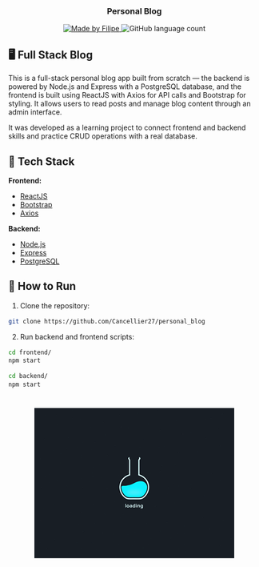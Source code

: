 <h3 align="center">
    <b>Personal Blog</b> 
</h3>

<p align="center">
  <a href="https://www.linkedin.com/in/filipe-cancellier-da-costa-8459ab160/">
    <img alt="Made by Filipe" src="https://img.shields.io/badge/made%20by-Filipe-brightgreen">
  </a>

  <img alt="GitHub language count" src="https://img.shields.io/badge/languages-6-brightgreen">
</p>

## 🖥️ Full Stack Blog


This is a full-stack personal blog app built from scratch — the backend is powered by Node.js and Express with a PostgreSQL database, and the frontend is built using ReactJS with Axios for API calls and Bootstrap for styling. It allows users to read posts and manage blog content through an admin interface.

It was developed as a learning project to connect frontend and backend skills and practice CRUD operations with a real database.

## 🚀 Tech Stack

**Frontend:**

- [ReactJS](https://reactjs.org/)
- [Bootstrap](https://getbootstrap.com/)
- [Axios](https://axios-http.com/)

**Backend:**

- [Node.js](https://nodejs.org/)
- [Express](https://expressjs.com/)
- [PostgreSQL](https://www.postgresql.org/)

## 🔧 How to Run

1. Clone the repository:

```bash
git clone https://github.com/Cancellier27/personal_blog
```

2. Run backend and frontend scripts:


```bash
cd frontend/
npm start
```
```bash
cd backend/
npm start
```



<h1 align="center">
<img alt="GitHub language count" src="/loading.gif">
</h1>



